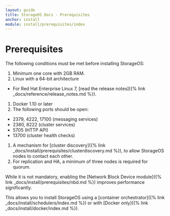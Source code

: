 ```yaml
---
layout: guide
title: StorageOS Docs - Prerequisites
anchor: install
module: install/prerequisites/index
---
```


# Prerequisites

The following conditions must be met before installing StorageOS:

1. Minimum one core with 2GB RAM.
1. Linux with a 64-bit architecture
 * For Red Hat Enterprise Linux 7, [read the release notes]({% link _docs/reference/release_notes.md %}).
1. Docker 1.10 or later
1. The following ports should be open:
  * 2379, 4222, 17100 (messaging services)
  * 2380, 8222 (cluster services)
  * 5705 (HTTP API)
  * 13700 (cluster health checks)
1. A mechanism for [cluster
discovery]({% link _docs/install/prerequisites/clusterdiscovery.md %}), to allow
StorageOS nodes to contact each other.
1. For replication and HA, a minimum of three nodes is required for quorum.

While it is not mandatory, enabling the [Network Block Device module]({% link _docs/install/prerequisites/nbd.md %}) improves performance significantly.

This allows you to install StorageOS using a [container orchestrator]({% link _docs/install/schedulers/index.md %}) or with [Docker only]({% link _docs/install/docker/index.md %}).

